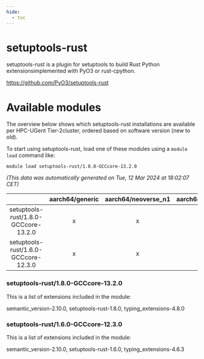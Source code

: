 ```yaml
---
hide:
  - toc
---
```


setuptools-rust
===============


setuptools-rust is a plugin for setuptools to build Rust Python extensionsimplemented with PyO3 or rust-cpython.

https://github.com/PyO3/setuptools-rust
# Available modules


The overview below shows which setuptools-rust installations are available per HPC-UGent Tier-2cluster, ordered based on software version (new to old).

To start using setuptools-rust, load one of these modules using a `module load` command like:

```shell
module load setuptools-rust/1.8.0-GCCcore-13.2.0
```

*(This data was automatically generated on Tue, 12 Mar 2024 at 18:02:07 CET)*  

| |aarch64/generic|aarch64/neoverse_n1|aarch64/neoverse_v1|x86_64/generic|x86_64/amd/zen2|x86_64/amd/zen3|x86_64/intel/haswell|x86_64/intel/skylake_avx512|
| :---: | :---: | :---: | :---: | :---: | :---: | :---: | :---: | :---: |
|setuptools-rust/1.8.0-GCCcore-13.2.0|x|x|x|x|x|x|x|x|
|setuptools-rust/1.6.0-GCCcore-12.3.0|x|x|x|x|x|x|x|x|


### setuptools-rust/1.8.0-GCCcore-13.2.0

This is a list of extensions included in the module:

semantic_version-2.10.0, setuptools-rust-1.8.0, typing_extensions-4.8.0

### setuptools-rust/1.6.0-GCCcore-12.3.0

This is a list of extensions included in the module:

semantic_version-2.10.0, setuptools-rust-1.6.0, typing_extensions-4.6.3